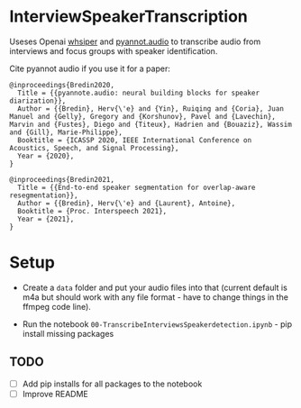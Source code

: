 # InterviewSpeakerTranscription
Useses Openai [whsiper](https://github.com/openai/whisper) and [pyannot.audio](https://github.com/pyannote/pyannote-audio) to transcribe audio from interviews and focus groups with speaker identification.

Cite pyannot audio if you use it for a paper:

```
@inproceedings{Bredin2020,
  Title = {{pyannote.audio: neural building blocks for speaker diarization}},
  Author = {{Bredin}, Herv{\'e} and {Yin}, Ruiqing and {Coria}, Juan Manuel and {Gelly}, Gregory and {Korshunov}, Pavel and {Lavechin}, Marvin and {Fustes}, Diego and {Titeux}, Hadrien and {Bouaziz}, Wassim and {Gill}, Marie-Philippe},
  Booktitle = {ICASSP 2020, IEEE International Conference on Acoustics, Speech, and Signal Processing},
  Year = {2020},
}
```
```
@inproceedings{Bredin2021,
  Title = {{End-to-end speaker segmentation for overlap-aware resegmentation}},
  Author = {{Bredin}, Herv{\'e} and {Laurent}, Antoine},
  Booktitle = {Proc. Interspeech 2021},
  Year = {2021},
}
```
# Setup

- Create a `data` folder and put your audio files into that (current default is m4a but should work with any file format - have to change things in the ffmpeg code line).

- Run the notebook `00-TranscribeInterviewsSpeakerdetection.ipynb` - pip install missing packages

## TODO

- [ ] Add pip installs for all packages to the notebook
- [ ] Improve README
